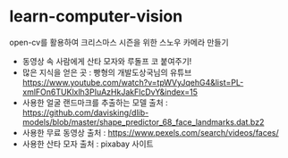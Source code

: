 # learn-computer-vision

open-cv를 활용하여 크리스마스 시즌을 위한 스노우 카메라 만들기
  - 동영상 속 사람에게 산타 모자와 루돌프 코 붙여주기!
  - 많은 지식을 얻은 곳 : 빵형의 개발도상국님의 유튜브 https://www.youtube.com/watch?v=tpWVyJqehG4&list=PL-xmlFOn6TUKlxlh3PIuAzHkJakFlcDvY&index=15
  - 사용한 얼굴 랜드마크를 추출하는 모델 출처 : https://github.com/davisking/dlib-models/blob/master/shape_predictor_68_face_landmarks.dat.bz2
  - 사용한 무료 동영상 출처 : https://www.pexels.com/search/videos/faces/
  - 사용한 산타 모자 출처 : pixabay 사이트
